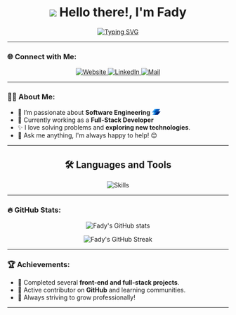 <h1 align="center"> 
    <img src="https://media.giphy.com/media/hvRJCLFzcasrR4ia7z/giphy.gif" width="30px"> 
    Hello there!, I'm Fady
</h1>

<p align="center">
    <a href="https://github.com/DenverCoder1/readme-typing-svg" target="_blank">
        <img src="https://readme-typing-svg.herokuapp.com?font=Fira+Code&size=25&pause=500&color=F75C7E&center=true&vCenter=true&width=435&lines=Full-Stack+Developer;Software+Engineer;Always+Learning..." alt="Typing SVG">
    </a>
</p>

---

### 🌐 Connect with Me:

<p align="center">
    <a href="https://fady.vercel.app/" target="_blank">
        <img src="https://img.shields.io/badge/Website-000000?style=for-the-badge&logo=About.me&logoColor=white" alt="Website">
    </a>
    <a href="https://www.linkedin.com/in/fady-raouf-434a62199/" target="_blank">
        <img src="https://img.shields.io/badge/LinkedIn-0077B5?style=for-the-badge&logo=linkedin&logoColor=white" alt="LinkedIn">
    </a>
    <a href="mailto:fadyraouf231@gmail.com" target="_blank">
        <img src="https://img.shields.io/badge/Email-D14836?style=for-the-badge&logo=gmail&logoColor=white" alt="Mail">
    </a>
</p>

---

### 👨‍💻 About Me:

- 💼 I’m passionate about **Software Engineering** <img src="./assets/logos/Instabug-Logo.png" width="20" draggable="false" alt="Instabug Logo">
- 🌱 Currently working as a **Full-Stack Developer**
- ✨ I love solving problems and **exploring new technologies**.
- 🤝 Ask me anything, I'm always happy to help! 😊

---

<h2 align="center">🛠️ Languages and Tools</h2>

<p align="center">
    <img src="https://skillicons.dev/icons?i=html,css,tailwind,sass,js,ts,next,react,redux,reactnative,firebase,git&perline=8" alt="Skills">
</p>

---

### 🔥 GitHub Stats:

<p align="center">
    <img src="https://github-readme-stats.vercel.app/api?username=FR720&show_icons=true&theme=radical" alt="Fady's GitHub stats">
</p>

<p align="center">
    <img src="https://github-readme-streak-stats.herokuapp.com/?user=FR720&theme=radical" alt="Fady's GitHub Streak">
</p>

---

### 🏆 Achievements:

- 🏅 Completed several **front-end and full-stack projects**.
- 🌟 Active contributor on **GitHub** and learning communities.
- 🚀 Always striving to grow professionally!

---

<!---
FR720/FR720 is a ✨ special ✨ repository because its `README.md` (this file) appears on your GitHub profile.
You can click the Preview link to take a look at your changes.
--->
